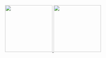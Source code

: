 <div align="center">
  <a href="https://github.com/griezalacerda">
  <img height="150em" src="https://github-readme-stats.vercel.app/api?username=griezalacerda&show_icons=true&theme=cobalt&include_all_commits=true&count_private=true"/>
  <img height="150em" src="https://github-readme-stats.vercel.app/api/top-langs/?username=griezalacerda&layout=compact&langs_count=7&theme=cobalt"/>
</div>
